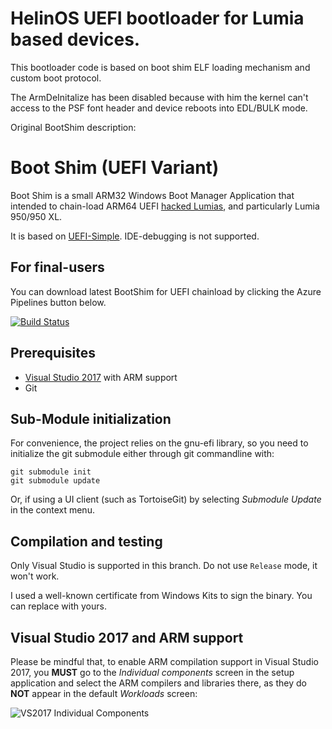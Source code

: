 HelinOS UEFI bootloader for Lumia based devices.
=======================================

This bootloader code is based on boot shim ELF loading mechanism and custom boot protocol.

The ArmDeInitalize has been disabled because with him the kernel can't access to the PSF font header and device reboots into EDL/BULK mode.

Original BootShim description:

Boot Shim (UEFI Variant)
=======================================

Boot Shim is a small ARM32 Windows Boot Manager Application that intended to 
chain-load ARM64 UEFI [hacked Lumias](http://wpinternals.net), and particularly Lumia 950/950 XL.

It is based on [UEFI-Simple](https://github.com/pbatard/uefi-simple). 
IDE-debugging is not supported.

## For final-users

You can download latest BootShim for UEFI chainload by clicking the Azure Pipelines button below.

[![Build Status](https://dev.azure.com/LumiaWoA/Boot%20Shim/_apis/build/status/UEFI%20PreLoader%20Build?branchName=msm8994-pcie)](https://dev.azure.com/LumiaWoA/Boot%20Shim/_build/latest?definitionId=3&branchName=msm8994-pcie)

## Prerequisites

* [Visual Studio 2017](https://www.visualstudio.com/vs/community/) with ARM support
* Git

## Sub-Module initialization

For convenience, the project relies on the gnu-efi library, so you need to initialize the git
submodule either through git commandline with:
```
git submodule init
git submodule update
```
Or, if using a UI client (such as TortoiseGit) by selecting _Submodule Update_ in the context menu.

## Compilation and testing

Only Visual Studio is supported in this branch. Do not use `Release` mode, it won't work.

I used a well-known certificate from Windows Kits to sign the binary. You can replace with yours.

## Visual Studio 2017 and ARM support

Please be mindful that, to enable ARM compilation support in Visual Studio
2017, you __MUST__ go to the _Individual components_ screen in the setup application
and select the ARM compilers and libraries there, as they do __NOT__ appear in
the default _Workloads_ screen:

![VS2017 Individual Components](http://files.akeo.ie/pics/VS2017_Individual_Components2.png)
